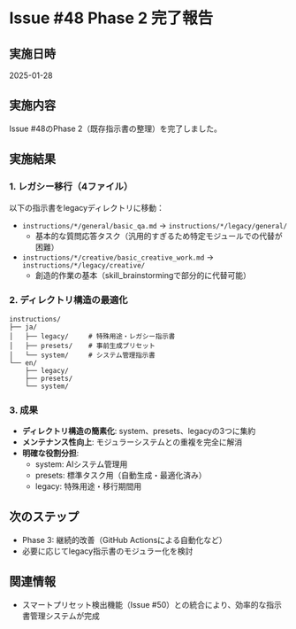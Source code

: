 # Issue #48 Phase 2 完了報告

## 実施日時
2025-01-28

## 実施内容
Issue #48のPhase 2（既存指示書の整理）を完了しました。

## 実施結果

### 1. レガシー移行（4ファイル）
以下の指示書をlegacyディレクトリに移動：
- `instructions/*/general/basic_qa.md` → `instructions/*/legacy/general/`
  - 基本的な質問応答タスク（汎用的すぎるため特定モジュールでの代替が困難）
- `instructions/*/creative/basic_creative_work.md` → `instructions/*/legacy/creative/`
  - 創造的作業の基本（skill_brainstormingで部分的に代替可能）

### 2. ディレクトリ構造の最適化
```
instructions/
├── ja/
│   ├── legacy/     # 特殊用途・レガシー指示書
│   ├── presets/    # 事前生成プリセット
│   └── system/     # システム管理指示書
└── en/
    ├── legacy/
    ├── presets/
    └── system/
```

### 3. 成果
- **ディレクトリ構造の簡素化**: system、presets、legacyの3つに集約
- **メンテナンス性向上**: モジュラーシステムとの重複を完全に解消
- **明確な役割分担**:
  - system: AIシステム管理用
  - presets: 標準タスク用（自動生成・最適化済み）
  - legacy: 特殊用途・移行期間用

## 次のステップ
- Phase 3: 継続的改善（GitHub Actionsによる自動化など）
- 必要に応じてlegacy指示書のモジュラー化を検討

## 関連情報
- スマートプリセット検出機能（Issue #50）との統合により、効率的な指示書管理システムが完成